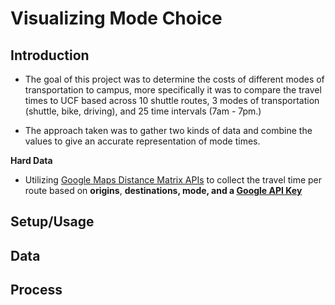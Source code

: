 # Visualizing Mode Choice

## Introduction
* The goal of this project was to determine the costs of different modes of transportation to campus, more specifically it was to compare the travel times to UCF based across 10 shuttle routes, 3 modes of transportation (shuttle, bike, driving), and 25 time intervals (7am - 7pm.)

* The approach taken was to gather two kinds of data and combine the values to give an accurate representation of mode times.

**Hard Data**
* Utilizing [Google Maps Distance Matrix APIs](https://developers.google.com/maps/documentation/distance-matrix/start) to collect the travel time per route based on **origins**, **destinations, mode, and a [Google API Key](https://developers.google.com/maps/documentation/distance-matrix/get-api-key)**

## Setup/Usage

## Data

## Process
